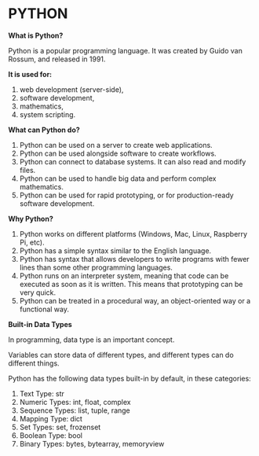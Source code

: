 # PYTHON

**What is Python?**

Python is a popular programming language. It was created by Guido van Rossum, and released in 1991.

**It is used for:**
1. web development (server-side),
2. software development,
3. mathematics,
4. system scripting.

**What can Python do?**
1. Python can be used on a server to create web applications.
2. Python can be used alongside software to create workflows.
3. Python can connect to database systems. It can also read and modify files.
4. Python can be used to handle big data and perform complex mathematics.
5. Python can be used for rapid prototyping, or for production-ready software development.

**Why Python?**
1. Python works on different platforms (Windows, Mac, Linux, Raspberry Pi, etc).
2. Python has a simple syntax similar to the English language.
3. Python has syntax that allows developers to write programs with fewer lines than some other programming languages.
4. Python runs on an interpreter system, meaning that code can be executed as soon as it is written. This means that prototyping can be very quick.
5. Python can be treated in a procedural way, an object-oriented way or a functional way.

**Built-in Data Types**

In programming, data type is an important concept.

Variables can store data of different types, and different types can do different things.

Python has the following data types built-in by default, in these categories:
1. Text Type:	str
2. Numeric Types:	int, float, complex
3. Sequence Types:	list, tuple, range
4. Mapping Type:	dict
5. Set Types:	set, frozenset
6. Boolean Type:	bool
7. Binary Types:	bytes, bytearray, memoryview
